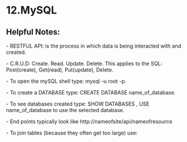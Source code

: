 # 12.MySQL

## Helpful Notes: 
<p> - RESTFUL API: is the process in which data is being interacted with and created.</p>

<p> - C.R.U.D: Create. Read. Update. Delete. This applies to the SQL: Post(create), Get(read), Put(update), Delete.</p>

<p> - To open the mySQL shell type: mysql -u root -p. </p>

<p> - To create a DATABASE type: CREATE DATABASE name_of_database. </p> 

<p> - To see databases created type: SHOW DATABASES , USE name_of_database to use the selected database. </p>

<p> - End points typically look like http://nameofsite/api/nameofresource </p>

<p> - To join tables (because they often get too large) use: </p>

